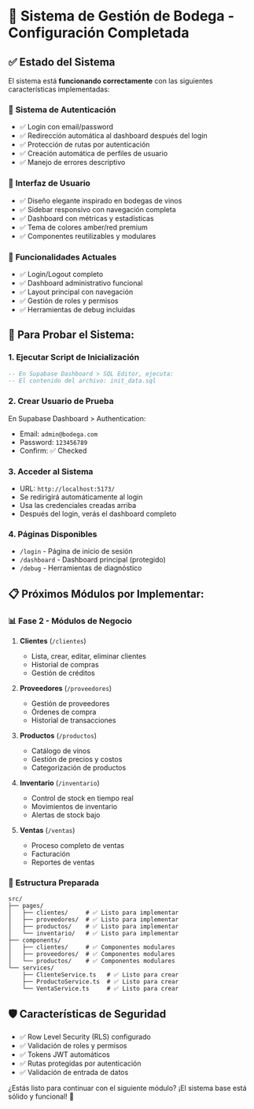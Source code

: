 # 🍷 Sistema de Gestión de Bodega - Configuración Completada

## ✅ Estado del Sistema

El sistema está **funcionando correctamente** con las siguientes características implementadas:

### 🔐 **Sistema de Autenticación**
- ✅ Login con email/password
- ✅ Redirección automática al dashboard después del login
- ✅ Protección de rutas por autenticación
- ✅ Creación automática de perfiles de usuario
- ✅ Manejo de errores descriptivo

### 🎨 **Interfaz de Usuario**
- ✅ Diseño elegante inspirado en bodegas de vinos
- ✅ Sidebar responsivo con navegación completa
- ✅ Dashboard con métricas y estadísticas
- ✅ Tema de colores amber/red premium
- ✅ Componentes reutilizables y modulares

### 🚀 **Funcionalidades Actuales**
- ✅ Login/Logout completo
- ✅ Dashboard administrativo funcional
- ✅ Layout principal con navegación
- ✅ Gestión de roles y permisos
- ✅ Herramientas de debug incluidas

## 🔧 **Para Probar el Sistema:**

### 1. **Ejecutar Script de Inicialización**
```sql
-- En Supabase Dashboard > SQL Editor, ejecuta:
-- El contenido del archivo: init_data.sql
```

### 2. **Crear Usuario de Prueba** 
En Supabase Dashboard > Authentication:
- Email: `admin@bodega.com`
- Password: `123456789`
- Confirm: ✅ Checked

### 3. **Acceder al Sistema**
- URL: `http://localhost:5173/`
- Se redirigirá automáticamente al login
- Usa las credenciales creadas arriba
- Después del login, verás el dashboard completo

### 4. **Páginas Disponibles**
- `/login` - Página de inicio de sesión
- `/dashboard` - Dashboard principal (protegido)
- `/debug` - Herramientas de diagnóstico

## 📋 **Próximos Módulos por Implementar:**

### 📊 **Fase 2 - Módulos de Negocio**
1. **Clientes** (`/clientes`)
   - Lista, crear, editar, eliminar clientes
   - Historial de compras
   - Gestión de créditos

2. **Proveedores** (`/proveedores`) 
   - Gestión de proveedores
   - Órdenes de compra
   - Historial de transacciones

3. **Productos** (`/productos`)
   - Catálogo de vinos
   - Gestión de precios y costos
   - Categorización de productos

4. **Inventario** (`/inventario`)
   - Control de stock en tiempo real
   - Movimientos de inventario
   - Alertas de stock bajo

5. **Ventas** (`/ventas`)
   - Proceso completo de ventas
   - Facturación
   - Reportes de ventas

### 🎯 **Estructura Preparada**
```
src/
├── pages/
│   ├── clientes/     # ✅ Listo para implementar
│   ├── proveedores/  # ✅ Listo para implementar  
│   ├── productos/    # ✅ Listo para implementar
│   └── inventario/   # ✅ Listo para implementar
├── components/
│   ├── clientes/     # ✅ Componentes modulares
│   ├── proveedores/  # ✅ Componentes modulares
│   └── productos/    # ✅ Componentes modulares
└── services/
    ├── ClienteService.ts   # ✅ Listo para crear
    ├── ProductoService.ts  # ✅ Listo para crear
    └── VentaService.ts     # ✅ Listo para crear
```

## 🛡️ **Características de Seguridad**
- ✅ Row Level Security (RLS) configurado
- ✅ Validación de roles y permisos
- ✅ Tokens JWT automáticos
- ✅ Rutas protegidas por autenticación
- ✅ Validación de entrada de datos

¿Estás listo para continuar con el siguiente módulo? ¡El sistema base está sólido y funcional! 🚀
